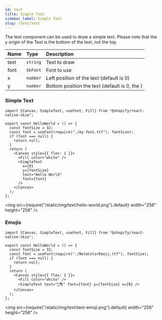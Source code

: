 ```yaml
---
id: text
title: Simple Text
sidebar_label: Simple Text
slug: /text/text
---
```


The text component can be used to draw a simple text.
Please note that the y origin of the Text is the bottom of the text, not the top.

| Name        | Type       |  Description                                                  |
|:------------|:-----------|:--------------------------------------------------------------|
| text        | `string`   | Text to draw                                                  |
| font        | `SkFont`   | Font to use                                                   |
| x           | `number`   | Left position of the text (default is 0)                      |
| y           | `number`   | Bottom position the text (default is 0, the )                 |

### Simple Text

```tsx twoslash
import {Canvas, SimpleText, useFont, Fill} from "@shopify/react-native-skia";

export const HelloWorld = () => {
  const fontSize = 32;
  const font = useFont(require("./my-font.ttf"), fontSize);
  if (font === null) {
    return null;
  }
  return (
    <Canvas style={{ flex: 1 }}>
      <Fill color="white" />
      <SimpleText
        x={0}
        y={fontSize}
        text="Hello World"
        font={font}
      />
    </Canvas>
  );
};
```

<img src={require("/static/img/text/hello-world.png").default} width="256" height="256" />


### Emojis

```tsx twoslash
import {Canvas, SimpleText, useFont, Fill} from "@shopify/react-native-skia";

export const HelloWorld = () => {
  const fontSize = 32;
  const font = useFont(require("./NotoColorEmoji.ttf"), fontSize);
  if (font === null) {
    return null;
  }
  return (
    <Canvas style={{ flex: 1 }}>
      <Fill color="white" />
      <SimpleText text="🙋🌎" font={font} y={fontSize} x={0} />
    </Canvas>
  );
};
```

<img src={require("/static/img/text/text-emoji.png").default} width="256" height="256" />
